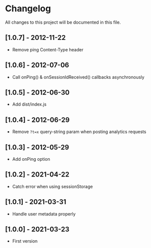 # Changelog
All changes to this project will be documented in this file.

## [1.0.7] - 2012-11-22
- Remove ping Content-Type header

## [1.0.6] - 2012-07-06
- Call onPing() & onSessionIdReceived() callbacks asynchronously
  
## [1.0.5] - 2012-06-30
- Add dist/index.js

## [1.0.4] - 2012-06-29
- Remove `?t=x` query-string param when posting analytics requests

## [1.0.3] - 2012-05-29
- Add onPing option

## [1.0.2] - 2021-04-22
- Catch error when using sessionStorage

## [1.0.1] - 2021-03-31
- Handle user metadata properly

## [1.0.0] - 2021-03-23
- First version
